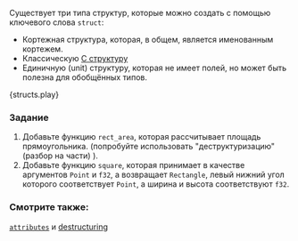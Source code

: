 Существует три типа структур, которые можно создать с помощью ключевого слова `struct`:

* Кортежная структура, которая, в общем, является именованным кортежем.
* Классическую [C структуру][c_struct]
* Единичную (unit) структуру, которая не имеет полей, но может быть полезна для обобщённых типов.

{structs.play}

### Задание

1. Добавьте функцию `rect_area`, которая рассчитывает площадь прямоугольника.
(попробуйте использовать "деструктуризацию" (разбор на части) ).
2. Добавьте функцию `square`, которая принимает в качестве аргументов `Point` и `f32`,
а возвращает `Rectangle`, левый нижний угол которого соответствует `Point`, 
а ширина и высота соответствуют `f32`.

### Смотрите также:

[`attributes`][attributes] и [destructuring][destructuring]

[attributes]: ../attribute.html
[c_struct]: http://en.wikipedia.org/wiki/Struct_(C_programming_language)
[destructuring]: ../flow_control/match/destructuring.html
